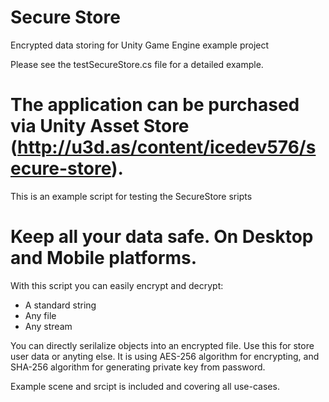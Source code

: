 Secure Store
===========

Encrypted data storing for Unity Game Engine example project

Please see the testSecureStore.cs file for a detailed example.

The application can be purchased via Unity Asset Store (http://u3d.as/content/icedev576/secure-store).
===========
This is an example script for testing the SecureStore sripts


Keep all your data safe. On Desktop and Mobile platforms.
===========

With this script you can easily encrypt and decrypt:
 - A standard string
 - Any file
 - Any stream
 
You can directly serilalize objects into an encrypted file. Use this for store user data or anyting else.
It is using AES-256 algorithm for encrypting, and SHA-256 algorithm for generating private key from password.
 
Example scene and srcipt is included and covering all use-cases.
